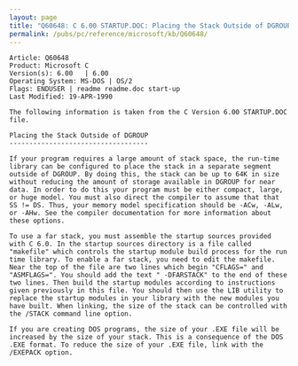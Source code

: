 ```yaml
---
layout: page
title: "Q60648: C 6.00 STARTUP.DOC: Placing the Stack Outside of DGROUP"
permalink: /pubs/pc/reference/microsoft/kb/Q60648/
---
```


	Article: Q60648
	Product: Microsoft C
	Version(s): 6.00   | 6.00
	Operating System: MS-DOS | OS/2
	Flags: ENDUSER | readme readme.doc start-up
	Last Modified: 19-APR-1990
	
	The following information is taken from the C Version 6.00 STARTUP.DOC
	file.
	
	Placing the Stack Outside of DGROUP
	-----------------------------------
	
	If your program requires a large amount of stack space, the run-time
	library can be configured to place the stack in a separate segment
	outside of DGROUP. By doing this, the stack can be up to 64K in size
	without reducing the amount of storage available in DGROUP for near
	data. In order to do this your program must be either compact, large,
	or huge model. You must also direct the compiler to assume that that
	SS != DS. Thus, your memory model specification should be -ACw, -ALw,
	or -AHw. See the compiler documentation for more information about
	these options.
	
	To use a far stack, you must assemble the startup sources provided
	with C 6.0. In the startup sources directory is a file called
	"makefile" which controls the startup module build process for the run
	time library. To enable a far stack, you need to edit the makefile.
	Near the top of the file are two lines which begin "CFLAGS=" and
	"ASMFLAGS=". You should add the text " -DFARSTACK" to the end of these
	two lines. Then build the startup modules according to instructions
	given previously in this file. You should then use the LIB utility to
	replace the startup modules in your library with the new modules you
	have built. When linking, the size of the stack can be controlled with
	the /STACK command line option.
	
	If you are creating DOS programs, the size of your .EXE file will be
	increased by the size of your stack. This is a consequence of the DOS
	.EXE format. To reduce the size of your .EXE file, link with the
	/EXEPACK option.
